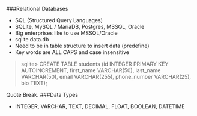 ###Relational Databases
- SQL (Structured Query Languages)
- SQLite, MySQL / MariaDB, Postgres, MSSQL, Oracle
- Big enterprises like to use MSSQL/Oracle
- sqlite data.db
- Need to be in table structure to insert data (predefine)
- Key words are ALL CAPS and case insensitive
>sqlite> CREATE TABLE students (id INTEGER PRIMARY KEY AUTOINCREMENT,
first_name VARCHAR(50), last_name VARCHAR(50), email VARCHAR(255),
phone_number VARCHAR(25), bio TEXT);

Quote Break.
###Data Types
- INTEGER, VARCHAR, TEXT, DECIMAL, FLOAT, BOOLEAN, DATETIME
